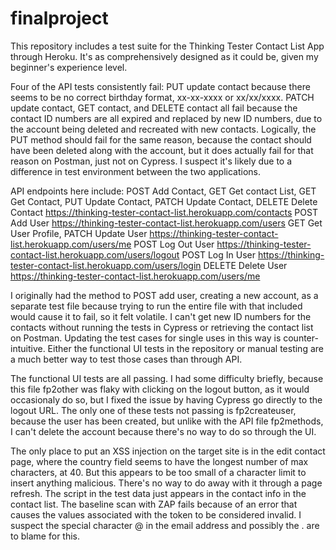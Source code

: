 ﻿# finalproject
This repository includes a test suite for the Thinking Tester Contact List App through Heroku. It's as comprehensively designed as it could be,
given my beginner's experience level.

Four of the API tests consistently fail:
	PUT update contact because there seems to be no correct birthday format, xx-xx-xxxx or xx/xx/xxxx.
	PATCH update contact, GET contact, and DELETE contact all fail because the contact ID numbers are all expired and replaced
	by new ID numbers, due to the account being deleted and recreated with new contacts.
	Logically, the PUT method should fail for the same reason, because the contact should have been deleted along with the account, but
	it does actually fail for that reason on Postman, just not on Cypress. I suspect it's likely due to a difference in test environment
	between the two applications.

API endpoints here include:
  POST Add Contact, GET Get contact List, GET Get Contact, PUT Update Contact, PATCH Update Contact, DELETE Delete Contact
  https://thinking-tester-contact-list.herokuapp.com/contacts
  POST Add User
  https://thinking-tester-contact-list.herokuapp.com/users
  GET Get User Profile, PATCH Update User
  https://thinking-tester-contact-list.herokuapp.com/users/me
  POST Log Out User
  https://thinking-tester-contact-list.herokuapp.com/users/logout
  POST Log In User
  https://thinking-tester-contact-list.herokuapp.com/users/login
  DELETE Delete User
  https://thinking-tester-contact-list.herokuapp.com/users/me

I originally had the method to POST add user, creating a new account, as a separate test file because trying to run the entire file with that
included would cause it to fail, so it felt volatile. I can't get new ID numbers for the contacts without running the tests in Cypress or
retrieving the contact list on Postman. Updating the test cases for single uses in this way is counter-intuitive. Either the functional UI tests
in the repository or manual testing are a much better way to test those cases than through API.

The functional UI tests are all passing. I had some difficulty briefly, because this file fp2other was flaky with clicking on the logout
button, as it would occasionaly do so, but I fixed the issue by having Cypress go directly to the logout URL. The only one of these tests not
passing is fp2createuser, because the user has been created, but unlike with the API file fp2methods, I can't delete the account because there's
no way to do so through the UI.

The only place to put an XSS injection on the target site is in the edit contact page, where the country field seems to have the longest number
of max characters, at 40. But this appears to be too small of a character limit to insert anything malicious. There's no way to do away with it
through a page refresh. The script in the test data just appears in the contact info in the contact list.
The baseline scan with ZAP fails because of an error that causes the values associated with the token to be considered invalid. I suspect the
special character @ in the email address and possibly the . are to blame for this.
